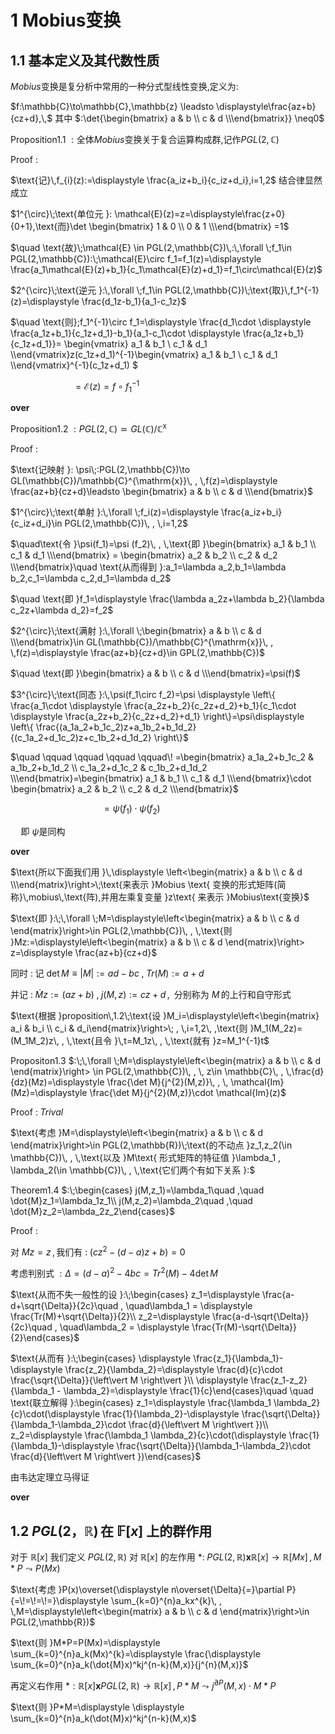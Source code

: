 #  1 Mobius变换

## 1.1 基本定义及其代数性质

$Mobius\text{变换是复分析中常用的一种分式型线性变换,定义为:}$

$f:\mathbb{C}\to\mathbb{C},\mathbb{z} \leadsto  \displaystyle\frac{az+b}{cz+d},\,$ 其中 $:\det{\begin{bmatrix} a & b \\ c & d \\\end{bmatrix}} \neq0$

Proposition1.1 $:\text{全体} Mobius\text{变换关于复合运算构成群,记作}PGL(2,\mathbb{C})$

Proof $:$

$\text{记}\,f_{i}(z):=\displaystyle \frac{a_iz+b_i}{c_iz+d_i},i=1,2$
$\text{结合律显然成立}$

$1^{\circ}\;\text{单位元 }: \mathcal{E}(z)=z=\displaystyle\frac{z+0}{0+1},\text{而}\det \begin{bmatrix} 1 & 0 \\ 0 & 1 \\\end{bmatrix} =1$

$\quad \text{故}\;\mathcal{E} \in PGL(2,\mathbb{C})\,:\,\forall \;f_1\in PGL(2,\mathbb{C}):\;\mathcal{E}\circ f_1=f_1(z)=\displaystyle \frac{a_1\mathcal{E}(z)+b_1}{c_1\mathcal{E}(z)+d_1}=f_1\circ\mathcal{E}(z)$

$2^{\circ}\;\text{逆元 }:\,\forall \;f_1\in PGL(2,\mathbb{C})\;\text{取}\,f_1^{-1}(z)=\displaystyle \frac{d_1z-b_1}{a_1-c_1z}$

$\quad \text{则}\;f_1^{-1}\circ f_1=\displaystyle \frac{d_1\cdot \displaystyle \frac{a_1z+b_1}{c_1z+d_1}-b_1}{a_1-c_1\cdot \displaystyle \frac{a_1z+b_1}{c_1z+d_1}}= \begin{vmatrix} a_1 & b_1 \\ c_1 & d_1 \\\end{vmatrix}z(c_1z+d_1)^{-1}\begin{vmatrix} a_1 & b_1 \\ c_1 & d_1 \\\end{vmatrix}^{-1}(c_1z+d_1)
$

$\quad \quad \quad \quad \qquad\!=\mathcal{E}(z)=f\circ f_1^{-1}$

**over**

Proposition1.2 $:PGL(2,\mathbb{C})\simeq GL(\mathbb{C})/\mathbb{C}^{\mathrm{x}}$

Proof $:\;$

$\text{记映射 }: \psi\;:PGL(2,\mathbb{C})\to GL(\mathbb{C})/\mathbb{C}^{\mathrm{x}}\, , \,f(z)=\displaystyle \frac{az+b}{cz+d}\leadsto \begin{bmatrix} a & b \\ c & d \\\end{bmatrix}$

$1^{\circ}\;\text{单射 }:\,\forall \;f_i(z)=\displaystyle \frac{a_iz+b_i}{c_iz+d_i}\in PGL(2,\mathbb{C})\, , \,i=1,2$

$\quad\text{令 }\psi(f_1)=\psi (f_2)\, , \,\text{即 }\begin{bmatrix} a_1 & b_1 \\ c_1 & d_1 \\\end{bmatrix} = \begin{bmatrix} a_2 & b_2 \\ c_2 & d_2 \\\end{bmatrix}\quad \text{从而得到 }:a_1=\lambda a_2,b_1=\lambda b_2,c_1=\lambda c_2,d_1=\lambda d_2$

$\quad \text{即 }f_1=\displaystyle \frac{\lambda a_2z+\lambda b_2}{\lambda c_2z+\lambda d_2}=f_2$

$2^{\circ}\;\text{满射 }:\,\forall \;\begin{bmatrix} a & b \\ c & d \\\end{bmatrix}\in GL(\mathbb{C})/\mathbb{C}^{\mathrm{x}}\, , \,f(z)=\displaystyle \frac{az+b}{cz+d}\in GPL(2,\mathbb{C})$

$\quad \text{即 }\begin{bmatrix} a & b \\ c & d \\\end{bmatrix}=\psi(f)$

$3^{\circ}\;\text{同态 }:\,\psi(f_1\circ f_2)=\psi \displaystyle \left\{ \frac{a_1\cdot \displaystyle \frac{a_2z+b_2}{c_2z+d_2}+b_1}{c_1\cdot \displaystyle \frac{a_2z+b_2}{c_2z+d_2}+d_1} \right\}=\psi\displaystyle \left\{ \frac{(a_1a_2+b_1c_2)z+a_1b_2+b_1d_2}{(c_1a_2+d_1c_2)z+c_1b_2+d_1d_2} \right\}$

$\quad \qquad \qquad \qquad \qquad\! =\begin{bmatrix} a_1a_2+b_1c_2 & a_1b_2+b_1d_2 \\ c_1a_2+d_1c_2 & c_1b_2+d_1d_2 \\\end{bmatrix}=\begin{bmatrix} a_1 & b_1 \\ c_1 & d_1 \\\end{bmatrix}\cdot \begin{bmatrix} a_2 & b_2 \\ c_2 & d_2 \\\end{bmatrix}$

$\quad \qquad \qquad \qquad \qquad\! =\psi(f_1)\cdot \psi(f_2)$

$\quad \text{即 }\psi \text{是同构}$

**over**

$\text{所以下面我们用 }\,\displaystyle \left<\begin{matrix} a & b \\ c & d \\\end{matrix}\right>\;\text{来表示 }Mobius \text{ 变换的形式矩阵(简称}\,mobius\,\text{阵),并用左乘复变量 }z\text{ 来表示 }Mobius\text{变换}$

$\text{即 }:\;\,\forall \;M=\displaystyle\left<\begin{matrix} a & b \\ c & d \end{matrix}\right>\in PGL(2,\mathbb{C})\, , \,\text{则 }Mz:=\displaystyle\left<\begin{matrix} a & b \\ c & d \end{matrix}\right> z=\displaystyle \frac{az+b}{cz+d}$

$\text{同时 }:\;\text{记 }\det M\equiv \left\vert M \right\vert:=ad-bc\; , \;Tr(M):=a+d$

$\text{并记 }:\; \dot{M}z:=(az+b)\; , \; j(M,z):=cz+d\, , \; \;\text{分别称为 }M\,\text{的上行和自守形式}$

$\text{根据 }proposition\,1.2\;\text{设 }M_i=\displaystyle\left<\begin{matrix} a_i & b_i \\ c_i & d_i\end{matrix}\right>\; , \,i=1,2\, ,\text{则 }M_1(M_2z)=(M_1M_2)z\, , \,\text{且令 }\,t=M_1z\, , \,\text{就有 }z=M_1^{-1}t$

Propositon1.3 $:\;\,\forall \;M=\displaystyle\left<\begin{matrix} a & b \\ c & d \end{matrix}\right> \in PGL(2,\mathbb{C})\, , \, z\in \mathbb{C}\, , \,\frac{d}{dz}(Mz)=\displaystyle \frac{\det M}{j^{2}(M,z)}\, , \, \mathcal{Im}(Mz)=\displaystyle \frac{\det M}{j^{2}(M,z)}\cdot \mathcal{Im}(z)$

Proof $:\;Trival$

$\text{考虑 }M=\displaystyle\left<\begin{matrix} a & b \\ c & d \end{matrix}\right>\in PGL(2,\mathbb{R})\;\text{的不动点 }z_1,z_2(\in \mathbb{C})\, , \,\text{以及 }M\text{ 形式矩阵的特征值 }\lambda_1 , \lambda_2(\in \mathbb{C})\, , \,\text{它们两个有如下关系 }:$

Theorem1.4 $:\;\begin{cases} j(M,z_1)=\lambda_1\quad ,\quad \dot{M}z_1=\lambda_1z_1\\ j(M,z_2)=\lambda_2\quad ,\quad \dot{M}z_2=\lambda_2z_2\end{cases}$

Proof $:\;$

$\text{对 }Mz=z\, , \,\text{我们有 }:\;(cz^{2}-(d-a)z+b)=0$

$\text{考虑判别式 }: \Delta=(d-a)^{2}-4bc=Tr^{2}(M)-4\det M$

$\text{从而不失一般性的设 }:\;\begin{cases} z_1=\displaystyle \frac{a-d+\sqrt{\Delta}}{2c}\quad , \quad\lambda_1 = \displaystyle \frac{Tr(M)+\sqrt{\Delta}}{2}\\ z_2=\displaystyle \frac{a-d-\sqrt{\Delta}}{2c}\quad , \quad\lambda_2 = \displaystyle \frac{Tr(M)-\sqrt{\Delta}}{2}\end{cases}$

$\text{从而有 }:\;\begin{cases} \displaystyle \frac{z_1}{\lambda_1}-\displaystyle \frac{z_2}{\lambda_2}=\displaystyle \frac{d}{c}\cdot \frac{\sqrt{\Delta}}{\left\vert M \right\vert }\\ \displaystyle \frac{z_1-z_2}{\lambda_1 - \lambda_2}=\displaystyle \frac{1}{c}\end{cases}\quad \quad \text{联立解得 }:\begin{cases} z_1=\displaystyle \frac{\lambda_1 \lambda_2}{c}\cdot(\displaystyle \frac{1}{\lambda_2}-\displaystyle \frac{\sqrt{\Delta}}{\lambda_1-\lambda_2}\cdot \frac{d}{\left\vert M \right\vert })\\ z_2=\displaystyle \frac{\lambda_1 \lambda_2}{c}\cdot(\displaystyle \frac{1}{\lambda_1}-\displaystyle \frac{\sqrt{\Delta}}{\lambda_1-\lambda_2}\cdot \frac{d}{\left\vert M \right\vert })\end{cases}$

$\text{由韦达定理立马得证}$

**over**

## 1.2 $PGL(2，\mathbb{R})\,$在 $\mathbb{F}[x]$ 上的群作用

$\text{对于 }\mathbb{R}[x]\text{ 我们定义 }PGL(2,\mathbb{R})\text{ 对 }\mathbb{R}[x]\text{ 的左作用 }*:\;PGL(2,\mathbb{R})\mathbf{x}\mathbb{R}[x]\to \mathbb{R}[Mx]\, , \,M*P \leadsto P(Mx)$

$\text{考虑 }P(x)\overset{\displaystyle n\overset{\Delta}{=}\partial P}{=\!=\!=\!=}\displaystyle \sum_{k=0}^{n}a_kx^{k}\, , \,M=\displaystyle\left<\begin{matrix} a & b \\ c & d \end{matrix}\right>\in PGL(2,\mathbb{R})$


$\text{则 }M*P=P(Mx)=\displaystyle \sum_{k=0}^{n}a_k(Mx)^{k}=\displaystyle \frac{\displaystyle \sum_{k=0}^{n}a_k(\dot{M}x)^kj^{n-k}(M,x)}{j^{n}(M,x)}$

$\text{再定义右作用 }*:\mathbb{R}[x]\mathbf{x}PGL(2,\mathbb{R})\to \mathbb{R}[x]\, , \,P*M \leadsto  j^{\partial P}(M,x)\cdot M*P$

$\text{则 }P*M=\displaystyle \displaystyle \sum_{k=0}^{n}a_k(\dot{M}x)^kj^{n-k}(M,x)$

